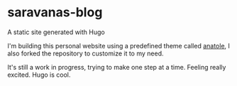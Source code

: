 # saravanas-blog
A static site generated with Hugo

I'm building this personal website using a predefined theme called [anatole](https://themes.gohugo.io/themes/anatole/), I also forked the repository to customize it to my need.

It's still a work in progress, trying to make one step at a time. Feeling really excited. Hugo is cool.


